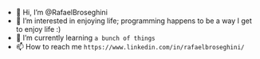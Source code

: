 - 👋 Hi, I’m @RafaelBroseghini
- 👀 I’m interested in enjoying life; programming happens to be a way I get to enjoy life :)
- 🌱 I’m currently learning `a bunch of things`
- 📫 How to reach me `https://www.linkedin.com/in/rafaelbroseghini/`

<!---
RafaelBroseghini/RafaelBroseghini is a ✨ special ✨ repository because its `README.md` (this file) appears on your GitHub profile.
You can click the Preview link to take a look at your changes.
--->
